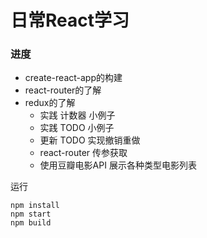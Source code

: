 # 日常React学习


### 进度
- create-react-app的构建
- react-router的了解
- redux的了解
    - 实践 计数器 小例子
    - 实践 TODO 小例子
    - 更新 TODO 实现撤销重做
    - react-router 传参获取
    - 使用豆瓣电影API 展示各种类型电影列表

运行

```
npm install
npm start
npm build
```
